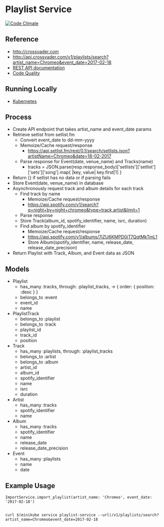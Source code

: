 # Playlist Service

[![Code Climate](https://codeclimate.com/github/Crossvader/PlaylistService/badges/gpa.svg)](https://codeclimate.com/github/Crossvader/PlaylistService)

## Reference

 * http://crossvader.com
 * http://api.crossvader.com/v1/playlists/search?artist_name=Chromeo&event_date=2017-02-18
 * [REST API documentation](http://docs.crossvader.apiary.io/)
 * [Code Quality](https://codeclimate.com/github/Crossvader/PlaylistService)

## Running Locally

 *  [Kubernetes](https://github.com/Crossvader/PlaylistService/blob/master/k8s/readme.md)

## Process

 * Create API endpoint that takes artist_name and event_date params
 * Retrieve setlist from setlist.fm
   - Convert event_date to dd-mm-yyyy
   - Memoize/Cache request/response
     - https://api.setlist.fm/rest/0.1/search/setlists.json?artistName=Chromeo&date=18-02-2017
   - Parse response for Event(date, venue_name) and Tracks(name)
     - tracks = JSON.parse(resp.response_body)['setlists']['setlist']['sets']['song'].map{ |key, value| key.first[1] }
 * Return {} if setlist has no data or if parsing fails
 * Store Event(date, venue_name) in database
 * Asynchronously request track and album details for each track
   - Find track by name
     - Memoize/Cache request/response
     - https://api.spotify.com/v1/search?q=night+by+night+chromeo&type=track,artist&limit=1
   - Parse response
   - Store Track(album_id, spotify_identifier, name, isrc, duration)
   - Find album by spotify_identifier
     - Memoize/Cache request/response
     - https://api.spotify.com/v1/albums/7iZU6KMPD0iT7QqtMkTmL1
     - Store Album(spotify_identifier, name, release_date, release_date_precision)
  * Return Playlist with Track, Album, and Event data as JSON

## Models

 * Playlist
   - has_many :tracks, through: :playlist_tracks, -> { order: { position: :desc } }
   - belongs_to :event
   - event_id
   - name
 * PlaylistTrack
   - belongs_to :playlist
   - belongs_to :track
   - playlist_id
   - track_id
   - position
 * Track
   - has_many :playlists, through: :playlist_tracks
   - belongs_to :artist
   - belongs_to :album
   - artist_id
   - album_id
   - spotify_identifier
   - name
   - isrc
   - duration
 * Artist
   - has_many :tracks
   - spotify_identifier
   - name
 * Album
   - has_many :tracks
   - spotify_identifier
   - name
   - release_date
   - release_date_precision
 * Event
   - has_many :playlists
   - name
   - date

## Example Usage

    ImportService.import_playlist(artist_name: 'Chromeo', event_date: '2017-02-18')


    curl $(minikube service playlist-service --url)/v1/playlists/search?artist_name=Chromeo&event_date=2017-02-18
